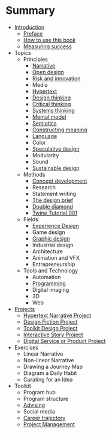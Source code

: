 # Summary

* [Introduction](README.md)
   * [Preface](introduction/preface.md)
   * [How to use this book](introduction/how_to_use_this_book.md)
   * [Measuring success](introduction/measuring_success.md)
* Topics
   * Principles
       * [Narrative](topics/narrative.md)
       * [Open design](topics/open_design.md)
       * [Risk and innovation](topics/risk_and_innovation.md)
       * Media
       * [Hypertext](topics/hypertext.md)
       * [Design thinking](topics/design_thinking.md)
       * [Critical thinking](topics/critical_thinking.md)
       * [Systems thinking](topics/systems_thinking.md)
       * [Mental model](topics/mental_model.md)
       * [Semiotics](topics/semiotics.md)
       * [Constructing meaning](topics/constructing_meaning.md)
       * [Language](topics/language.md)
       * Color
       * [Speculative design](topics/speculative_design.md)
       * Modularity
       * Sound
       * [Sustainable design](topics/sustainable_design.md)
   * Methods
       * [Concept development](topics/concept_development.md)
       * Research
       * Statement writing
       * [The design brief](topics/the_design_brief.md)
       * [Double diamond](topics/double_diamond.md)
       * [Twine Tutorial 001](topics/twine-tutorial-001.md)
   * Fields
       * [Experience Design](topics/experience_design.md)
       * Game design
       * [Graphic design](topics/graphic_design.md)
       * Industrial design
       * Architecture
       * Animation and VFX
       * Entrepreneurship
   * Tools and Technology
       * Automation
       * [Programming](topics/programming.md)
       * Digital imaging
       * 3D
       * Web
* [Projects](projects.md)
   * [Hypertext Narrative Project](projects/hypertext_narrative_project.md)
   * [Design Fiction Project](projects/design_fiction_project.md)
   * [Toolkit Design Project](projects/toolkit_design_project.md)
   * [Interactive Story Project](projects/interactive_story_project.md)
   * [Digital Service or Product Project](projects/digital_service_or_product.md)
* Exercises
   * Linear Narrative
   * Non-linear Narrative
   * Drawing a Journey Map
   * Diagram a Daily Habit
   * Curating for an Idea
* Toolkit
   * Program hub
   * Program structure
   * [Advising](toolkit/advising.md)
   * Social media
   * [Career trajectory](toolkit/career_trajectory.md)
   * [Project Management](toolkit/project_management.md)

